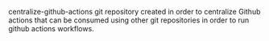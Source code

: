 centralize-github-actions git repository created in order to centralize Github actions that can be consumed using other git repositories in order to run github actions workflows.
